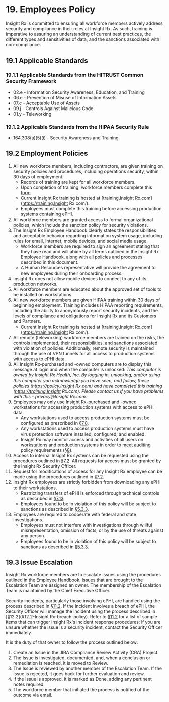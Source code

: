 # 19. Employees Policy

Insight Rx is committed to ensuring all workforce members actively address security and compliance in their roles at Insight Rx. As such, training is imperative to assuring an understanding of current best practices, the different types and sensitivities of data, and the sanctions associated with non-compliance.

## 19.1 Applicable Standards

### 19.1.1 Applicable Standards from the HITRUST Common Security Framework

* 02.e - Information Security Awareness, Education, and Training
* 06.e - Prevention of Misuse of Information Assets
* 07.c - Acceptable Use of Assets
* 09.j - Controls Against Malicious Code
* 01.y - Teleworking

### 19.1.2 Applicable Standards from the HIPAA Security Rule

* 164.308(a)(5)(i) - Security Awareness and Training

## 19.2 Employment Policies

1. All new workforce members, including contractors, are given training on security policies and procedures, including operations security, within 30 days of employment.
   * Records of training are kept for all workforce members.
   * Upon completion of training, workforce members complete this [form](https://docs.google.com/a/catalyze.io/forms/d/1bmEK3TidACj6ForBqGMaINPjIckv9ht28rtkGEQsBGs/viewform?usp=send_form).
   * Current Insight Rx training is hosted at [training.Insight Rx.com](https://training.Insight Rx.com/).
   * Employees must complete this training before accessing production systems containing ePHI.
2. All workforce members are granted access to formal organizational policies, which include the sanction policy for security violations.
3. The Insight Rx Employee Handbook clearly states the responsibilities and acceptable behavior regarding information system usage, including rules for email, Internet, mobile devices, and social media usage.
   * Workforce members are required to sign an agreement stating that they have read and will abide by all terms outlined in the Insight Rx Employee Handbook, along with all policies and processes described in this document.
   * A Human Resources representative will provide the agreement to new employees during their onboarding process.
4. Insight Rx does not allow mobile devices to connect to any of its production networks.
5. All workforce members are educated about the approved set of tools to be installed on workstations.
6. All new workforce members are given HIPAA training within 30 days of beginning employment. Training includes HIPAA reporting requirements, including the ability to anonymously report security incidents, and the levels of compliance and obligations for Insight Rx and its Customers and Partners.
   * Current Insight Rx training is hosted at [training.Insight Rx.com](https://training.Insight Rx.com/).
7. All remote (teleworking) workforce members are trained on the risks, the controls implemented, their responsibilities, and sanctions associated with violation of policies. Additionally, remote security is maintained through the use of VPN tunnels for all access to production systems with access to ePHI data.
8. All Insight Rx-purchased and -owned computers are to display this message at login and when the computer is unlocked: *This computer is owned by Insight Rx Health, Inc. By logging in, unlocking, and/or using this computer you acknowledge you have seen, and follow, these policies (https://policy.Insight Rx.com) and have completed this training (https://training.Insight Rx.com). Please contact us if you have problems with this - privacy@Insight Rx.com*.
9. Employees may only use Insight Rx-purchased and -owned workstations for accessing production systems with access to ePHI data.
   * Any workstations used to access production systems must be configured as prescribed in [§7.8](#7.8-employee-workstation-use).
   * Any workstations used to access production systems must have virus protection software installed, configured, and enabled.
   * Insight Rx may monitor access and activities of all users on workstations and production systems in order to meet auditing policy requirements ([§8](#8.-auditing-policy)).
10. Access to internal Insight Rx systems can be requested using the procedures outlined in [§7.2](#7.2-access-establishment-and-modification). All requests for access must be granted by the Insight Rx Security Officer.
11. Request for modifications of access for any Insight Rx employee can be made using the procedures outlined in [§7.2](#7.2-access-establishment-and-modification).
12. Insight Rx employees are strictly forbidden from downloading any ePHI to their workstations.
    * Restricting transfers of ePHI is enforced through technical controls as described in [§7.13](#7.13-access-to-ephi).
    * Employees found to be in violation of this policy will be subject to sanctions as described in [§5.3.3](#5.3-security-officer).
13. Employees are required to cooperate with federal and state investigations.
    * Employees must not interfere with investigations through willful misrepresentation, omission of facts, or by the use of threats against any person.
    * Employees found to be in violation of this policy will be subject to sanctions as described in [§5.3.3](#5.3-security-officer).

## 19.3 Issue Escalation

Insight Rx workforce members are to escalate issues using the procedures outlined in the Employee Handbook. Issues that are brought to the Escalation Team are assigned an owner. The membership of the Escalation Team is maintained by the Chief Executive Officer.

Security incidents, particularly those involving ePHI, are handled using the process described in [§11.2](#11.2-incident-management-policies). If the incident involves a breach of ePHI, the Security Officer will manage the incident using the process described in [§12.2](#12.2-Insight Rx-breach-policy). Refer to [§11.2](#11.2-incident-management-policies) for a list of sample items that can trigger Insight Rx's incident response procedures; if you are unsure whether the issue is a security incident, contact the Security Officer immediately.

It is the duty of that owner to follow the process outlined below:

1. Create an Issue in the JIRA Compliance Review Activity (CRA) Project.
2. The Issue is investigated, documented, and, when a conclusion or remediation is reached, it is moved to Review.
3. The Issue is reviewed by another member of the Escalation Team. If the Issue is rejected, it goes back for further evaluation and review.
4. If the Issue is approved, it is marked as Done, adding any pertinent notes required.
5. The workforce member that initiated the process is notified of the outcome via email.
